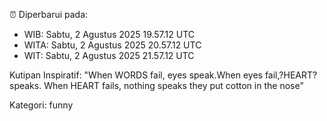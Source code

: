 ⏰ Diperbarui pada:
- WIB: Sabtu, 2 Agustus 2025 19.57.12 UTC
- WITA: Sabtu, 2 Agustus 2025 20.57.12 UTC
- WIT: Sabtu, 2 Agustus 2025 21.57.12 UTC

Kutipan Inspiratif:
"When WORDS fail, eyes speak.When eyes fail,?HEART? speaks. When HEART fails, nothing speaks they put cotton in the nose"


Kategori: funny

